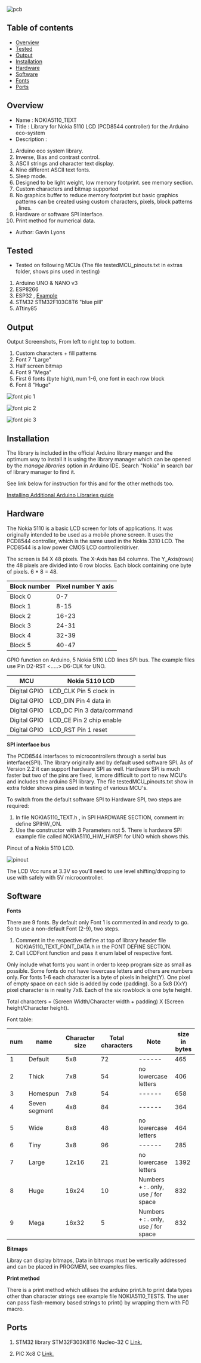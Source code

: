 ![ pcb ](https://github.com/gavinlyonsrepo/NOKIA5110_TEXT/blob/master/extras/image/NOKIA.jpg)

Table of contents
---------------------------

  * [Overview](#overview)
  * [Tested](#tested)
  * [Output](#output)
  * [Installation](#installation)
  * [Hardware](#hardware)
  * [Software](#software)
  * [Fonts](#fonts)
  * [Ports](#ports)
  
Overview
--------------------
* Name : NOKIA5110_TEXT
* Title : Library for Nokia 5110 LCD (PCD8544 controller) for the Arduino eco-system
* Description : 

1. Arduino eco system library.      
2. Inverse, Bias and contrast control. 
3. ASCII strings and character text display.
4. Nine different ASCII text fonts. 
5. Sleep mode.
6. Designed to be light weight, low memory footprint. see memory section.
7. Custom characters and bitmap supported
8. No graphics buffer to reduce memory footprint but 
basic graphics patterns can be created using custom characters, pixels, block patterns , lines.
9. Hardware or software SPI interface.
10. Print method for numerical data.

* Author: Gavin Lyons


Tested 
-----------------------------
* Tested on following MCUs (The file testedMCU_pinouts.txt in extras folder, shows pins used in testing)
 
1. Arduino  UNO & NANO v3
2. ESP8266  
3. ESP32 , [Example](https://github.com/gavinlyonsrepo/ESP_projects/tree/master/projects/NOKIA)
4. STM32 STM32F103C8T6  "blue pill" 
5. ATtiny85 

Output
---------------------------------

Output Screenshots, From left to right top to bottom.

1. Custom characters + fill patterns 
2. Font 7 "Large"
3. Half screen bitmap
4. Font 9 "Mega"  
5. First 6  fonts (byte high), num 1-6, one font in each row block
6. Font 8 "Huge" 

![ font pic 1 ](https://github.com/gavinlyonsrepo/NOKIA5110_TEXT/blob/master/extras/image/NOKIA_FONT1.jpg)

![ font pic 2 ](https://github.com/gavinlyonsrepo/NOKIA5110_TEXT/blob/master/extras/image/NOKIA_FONT2.jpg)

![ font pic 3 ](https://github.com/gavinlyonsrepo/NOKIA5110_TEXT/blob/master/extras/image/NOKIA_FONT_ALL.jpg)

Installation
------------------------------

The library is included in the official Arduino library manger and the optimum way to install it 
is using the library manager which can be opened by the *manage libraries* option in Arduino IDE. 
Search "Nokia" in search bar of library manager to find it.

See link below for instruction for this and for the other methods too.

[Installing Additional Arduino Libraries guide](https://www.arduino.cc/en/Guide/Libraries)

Hardware
-------------------------
The Nokia 5110 is a basic LCD screen for lots of applications. 
It was originally intended to be used as a mobile phone screen. 
It uses the PCD8544 controller, which is the same used in the Nokia 3310 LCD. 
The PCD8544 is a low power CMOS LCD controller/driver.

The screen is 84 X 48 pixels. The X-Axis has 84 columns.
The Y_Axis(rows) the 48 pixels are divided into 6 row blocks. 
Each block containing one byte of pixels. 6 * 8 = 48. 

| Block number   | Pixel number Y axis|
| ------ | ------ |
| Block 0 | 0-7 |
| Block 1 | 8-15 |
| Block 2 | 16-23|
| Block 3 | 24-31 |
| Block 4 | 32-39 |
| Block 5 | 40-47 |

GPIO function on Arduino, 5 Nokia 5110 LCD lines SPI bus.
The example files use Pin D2-RST <.....> D6-CLK for UNO. 

| MCU   | Nokia 5110 LCD |
| ------ | ------ |
| Digital GPIO | LCD_CLK Pin 5 clock in |
| Digital GPIO | LCD_DIN Pin 4 data in |
| Digital GPIO | LCD_DC Pin 3 data/command|
| Digital GPIO | LCD_CE Pin 2 chip enable |
| Digital GPIO | LCD_RST Pin 1 reset|

**SPI interface bus**

The PCD8544 interfaces to microcontrollers through a serial bus interface(SPI).
The library originally and by default  used software SPI. 
As of Version 2.2 it can support hardware SPI as well.
Hardware SPI is much faster but two of the pins are fixed, is more difficult to port to new MCU's and includes the arduino SPI library. 
The file testedMCU_pinouts.txt show in extra folder shows pins used in testing of various MCU's.

To switch from the default software SPI to Hardware SPI, two steps are required:

1. In file NOKIA5110_TEXT.h , in SPI HARDWARE SECTION, comment in: define SPIHW_ON.
2. Use the constructor with 3 Parameters not 5. There is hardware SPI example file called NOKIA5110_HIW_HWSPI for UNO which shows this.

Pinout of a Nokia 5110 LCD.

![ pinout ](https://github.com/gavinlyonsrepo/NOKIA5110_TEXT/blob/master/extras/image/NOKIA_PINOUT.jpg)

The LCD Vcc runs at 3.3V so you'll need to use level shifting/dropping  to use with safely with  5V microcontroller.

Software
---------------------------

**Fonts**

There are 9 fonts.
By default only Font 1 is commented in and ready to go.
So to use a non-default Font (2-9), two steps.

1. Comment in the respective define at top of library header file NOKIA5110_TEXT_FONT_DATA.h in the FONT DEFINE SECTION.
2. Call LCDFont function and pass it enum label of respective font.

Only include what fonts you want in order to keep program size as small as possible.
Some fonts do not have lowercase letters and others are numbers only.
For fonts 1-6 each character is a byte of pixels in height(Y). One pixel of empty space on each side is added by code (padding). So a 5x8 (XxY) pixel character is in reality 7x8. 
Each of the six rowblock is one byte height. 

Total characters = (Screen Width/Character width  + padding) X (Screen height/Character height).

Font table:

| num | name | Character size  | Total characters | Note | size in bytes |
| ------ | ------ | ------ | ------ |  ------ | ----- |
| 1 | Default | 5x8 |  72 |   ------ | 465 |
| 2 | Thick   | 7x8 | 54 |  no lowercase letters  | 406 |
| 3 | Homespun | 7x8 | 54 | ------ | 658 |
| 4 | Seven segment | 4x8 | 84 | ------ | 364 |
| 5 | Wide | 8x8 |  48 | no lowercase letters | 464 | 
| 6 | Tiny | 3x8 | 96  | ------ | 285 |
| 7 | Large | 12x16 |  21 |  no lowercase letters | 1392 |
| 8 | Huge | 16x24 |  10  | Numbers + : . only, use / for space | 832 |
| 9 | Mega | 16x32 |  5  | Numbers + : . only, use / for space | 832 |

**Bitmaps** 

Libray can display bitmaps, Data in bitmaps must be vertically addressed and can be placed in PROGMEM, see examples files. 

**Print method**

There is a print method which utilises the arduino print.h 
to print data types other than character strings
see example file NOKIA5110_TESTS. 
The user can pass flash-memory based strings to print() by wrapping them with F() macro. 

Ports
-------------------------

1. STM32 library STM32F303K8T6 Nucleo-32 C [Link.](https://github.com/gavinlyonsrepo/STM32_projects/tree/master/projects/nokiatext)

2. PIC Xc8 C   [Link.](https://github.com/gavinlyonsrepo/pic_18F47K42_projects/tree/master/projects/nokiatext)


